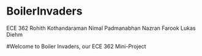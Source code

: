 # BoilerInvaders
ECE 362 
Rohith Kothandaraman
Nimal Padmanabhan
Nazran Farook
Lukas Diehm

#Welcome to Boiler Invaders, our ECE 362 Mini-Project
